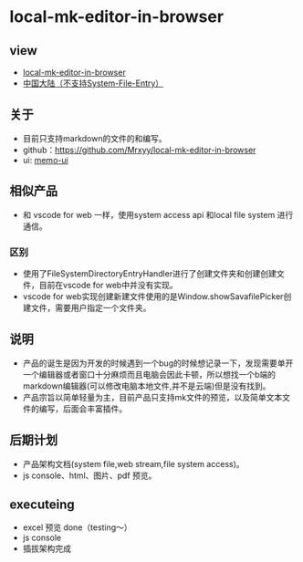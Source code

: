 # local-mk-editor-in-browser

## view
+ [local-mk-editor-in-browser](https://local-mk-editor-in-browser.glitch.me/)
+ [中国大陆（不支持System-File-Entry）](https://mypku.csb.app/)

## 关于
+ 目前只支持markdown的文件的和编写。
+ github：https://github.com/Mrxyy/local-mk-editor-in-browser
+ ui: [memo-ui](https://github.com/Mrxyy/memo-ui)

## 相似产品
+ 和 vscode for web 一样，使用system access api 和local file system 进行通信。

### 区别
+ 使用了FileSystemDirectoryEntryHandler进行了创建文件夹和创建创建文件，目前在vscode for web中并没有实现。
+ vscode for web实现创建新建文件使用的是Window.showSavafilePicker创建文件，需要用户指定一个文件夹。

## 说明
+ 产品的诞生是因为开发的时候遇到一个bug的时候想记录一下，发现需要单开一个编辑器或者窗口十分麻烦而且电脑会因此卡顿，所以想找一个b端的markdown编辑器(可以修改电脑本地文件,并不是云端)但是没有找到。
+ 产品宗旨以简单轻量为主，目前产品只支持mk文件的预览，以及简单文本文件的编写，后面会丰富插件。

## 后期计划
+ 产品架构文档(system file,web stream,file system access)。
+ js console、html、图片、pdf 预览。

## executeing
+ excel 预览 done（testing～）
+ js console
+ 插拔架构完成
